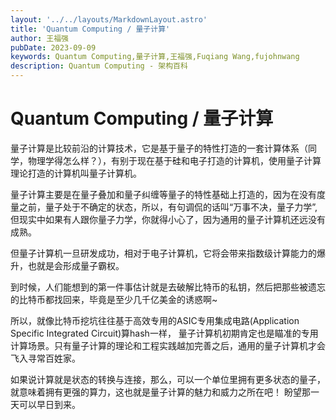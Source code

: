 ```yaml
---
layout: '../../layouts/MarkdownLayout.astro'
title: 'Quantum Computing / 量子计算'
author: 王福强
pubDate: 2023-09-09
keywords: Quantum Computing,量子计算,王福强,Fuqiang Wang,fujohnwang
description: Quantum Computing - 架构百科
---
```


# Quantum Computing / 量子计算

量子计算是比较前沿的计算技术，它是基于量子的特性打造的一套计算体系（同学，物理学得怎么样？），有别于现在基于硅和电子打造的计算机，使用量子计算理论打造的计算机叫量子计算机。

量子计算主要是在量子叠加和量子纠缠等量子的特性基础上打造的，因为在没有度量之前，量子处于不确定的状态，所以，有句调侃的话叫“万事不决，量子力学”, 但现实中如果有人跟你量子力学，你就得小心了，因为通用的量子计算机还远没有成熟。

但量子计算机一旦研发成功，相对于电子计算机，它将会带来指数级计算能力的爆升，也就是会形成量子霸权。

到时候，人们能想到的第一件事估计就是去破解比特币的私钥，然后把那些被遗忘的比特币都找回来，毕竟是至少几千亿美金的诱惑啊~

所以，就像比特币挖坑往往基于高效专用的ASIC专用集成电路(Application Specific Integrated Circuit)算hash一样， 量子计算机初期肯定也是瞄准的专用计算场景。只有量子计算的理论和工程实践越加完善之后，通用的量子计算机才会飞入寻常百姓家。

如果说计算就是状态的转换与连接，那么，可以一个单位里拥有更多状态的量子，就意味着拥有更强的算力，这也就是量子计算的魅力和威力之所在吧！ 盼望那一天可以早日到来。